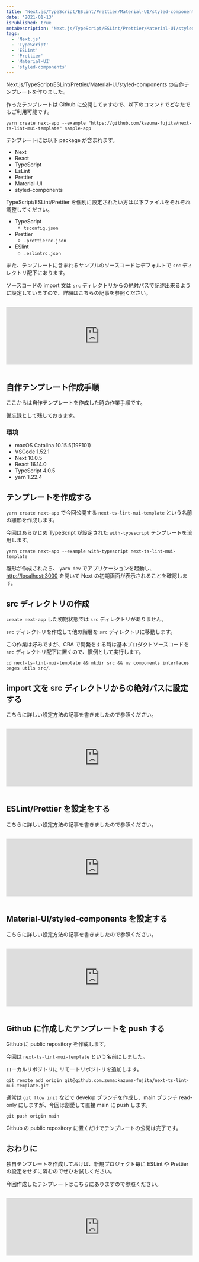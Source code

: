 ```yaml
---
title: 'Next.js/TypeScript/ESLint/Prettier/Material-UI/styled-componentsの自作テンプレートを作る'
date: '2021-01-13'
isPublished: true
metaDescription: 'Next.js/TypeScript/ESLint/Prettier/Material-UI/styled-componentsの自作テンプレートを作成して公開しました。どなたでもご利用可能ですのでぜひお試しください。'
tags:
  - 'Next.js'
  - 'TypeScript'
  - 'ESLint'
  - 'Prettier'
  - 'Material-UI'
  - 'styled-components'
---
```


Next.js/TypeScript/ESLint/Prettier/Material-UI/styled-components の自作テンプレートを作りました。

作ったテンプレートは Github に公開してますので、以下のコマンドでどなたでもご利用可能です。

```
yarn create next-app --example "https://github.com/kazuma-fujita/next-ts-lint-mui-template" sample-app
```

テンプレートには以下 package が含まれます。

- Next
- React
- TypeScript
- EsLint
- Prettier
- Material-UI
- styled-components

TypeScript/ESLint/Prettier を個別に設定されたい方は以下ファイルをそれぞれ調整してください。

- TypeScript
  - `tsconfig.json`
- Prettier
  - `.prettierrc.json`
- ESlint
  - `.eslintrc.json`

また、テンプレートに含まれるサンプルのソースコードはデフォルトで `src` ディレクトリ配下にあります。

ソースコードの import 文は `src` ディレクトリからの絶対パスで記述出来るように設定していますので、詳細はこちらの記事を参照ください。

<iframe class="hatenablogcard" style="width:100%;height:155px;margin:15px 0;max-width:680px;" title="Reactのimport文を絶対パスで設定する(TypeScript版) | ZUMA Lab" src="https://hatenablog-parts.com/embed?url=https://zuma-lab.com/posts/typescript-import-absolute-path-settings" frameborder="0" scrolling="no"></iframe>

## 自作テンプレート作成手順

ここからは自作テンプレートを作成した時の作業手順です。

備忘録として残しておきます。

### 環境

- macOS Catalina 10.15.5(19F101)
- VSCode 1.52.1
- Next 10.0.5
- React 16.14.0
- TypeScript 4.0.5
- yarn 1.22.4

## テンプレートを作成する

`yarn create next-app` で今回公開する `next-ts-lint-mui-template` という名前の雛形を作成します。

今回はあらかじめ TypeScript が設定された `with-typescript` テンプレートを流用します。

```
yarn create next-app --example with-typescript next-ts-lint-mui-template
```

雛形が作成されたら、 `yarn dev` でアプリケーションを起動し、 [http://localhost:3000](http://localhost:3000) を開いて Next の初期画面が表示されることを確認します。

## src ディレクトリの作成

`create next-app` した初期状態では `src` ディレクトリがありません。

`src` ディレクトリを作成して他の階層を `src` ディレクトリに移動します。

この作業は好みですが、CRA で開発をする時は基本プロダクトソースコードを `src` ディレクトリ配下に置くので、慣例として実行します。

```
cd next-ts-lint-mui-template && mkdir src && mv components interfaces pages utils src/.
```

## import 文を src ディレクトリからの絶対パスに設定する

こちらに詳しい設定方法の記事を書きましたので参照ください。

<iframe class="hatenablogcard" style="width:100%;height:155px;margin:15px 0;max-width:680px;" title="Reactのimport文を絶対パスで設定する(TypeScript版) | ZUMA Lab" src="https://hatenablog-parts.com/embed?url=https://zuma-lab.com/posts/typescript-import-absolute-path-settings" frameborder="0" scrolling="no"></iframe>

## ESLint/Prettier を設定をする

こちらに詳しい設定方法の記事を書きましたので参照ください。

<iframe class="hatenablogcard" style="width:100%;height:155px;margin:15px 0;max-width:680px;" title="TypeScriptのプロジェクトにESLintとPrettierを併用してVSCodeの保存時に自動フォーマットをする | ZUMA Lab" src="https://hatenablog-parts.com/embed?url=https://zuma-lab.com/posts/eslint-prettier-settings" frameborder="0" scrolling="no"></iframe>

## Material-UI/styled-components を設定する

こちらに詳しい設定方法の記事を書きましたので参照ください。

<iframe class="hatenablogcard" style="width:100%;height:155px;margin:15px 0;max-width:680px;" title="Next.js/TypeScriptプロジェクトにMaterial-UI/styled-componentsを対応させる | ZUMA Lab" src="https://hatenablog-parts.com/embed?url=https://zuma-lab.com/posts/next-material-ui-styled-components-settings" frameborder="0" scrolling="no"></iframe>

## Github に作成したテンプレートを push する

Github に public repository を作成します。

今回は `next-ts-lint-mui-template` という名前にしました。

ローカルリポジトリに リモートリポジトリを追加します。

```
git remote add origin git@github.com.zuma:kazuma-fujita/next-ts-lint-mui-template.git
```

通常は `git flow init` などで develop ブランチを作成し、main ブランチ read-only にしますが、今回は割愛して直接 main に push します。

```
git push origin main
```

Github の public repository に置くだけでテンプレートの公開は完了です。

## おわりに

独自テンプレートを作成しておけば、新規プロジェクト毎に ESLint や Prettier の設定をせずに済むのでぜひお試しください。

今回作成したテンプレートはこちらにありますので参照ください。

<iframe class="hatenablogcard" style="width:100%;height:155px;margin:15px 0;max-width:680px;" title="kazuma-fujita/next-ts-lint-mui-template: Next.js/TypeScript/ESLint/Prettier/Material-UI Template." src="https://hatenablog-parts.com/embed?url=https://github.com/kazuma-fujita/next-ts-lint-mui-template" frameborder="0" scrolling="no"></iframe>
